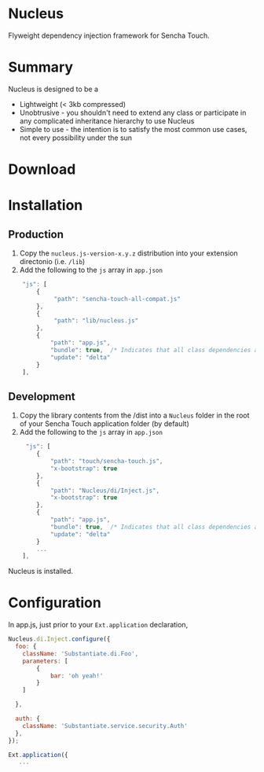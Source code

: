Nucleus
=======

Flyweight dependency injection framework for Sencha Touch.

Summary
=======
Nucleus is designed to be a

* Lightweight (< 3kb compressed)
* Unobtrusive - you shouldn't need to extend any class or participate in any complicated inheritance hierarchy to use Nucleus
* Simple to use - the intention is to satisfy the most common use cases, not every possibility under the sun

Download
========

Installation
============

Production
----------
1. Copy the `nucleus.js-version-x.y.z` distribution into your extension directonio (i.e. `/lib`)
2. Add the following to the `js` array in `app.json`

````javascript
    "js": [
        {
             "path": "sencha-touch-all-compat.js"
        },
        {
             "path": "lib/nucleus.js"
        },
        {
            "path": "app.js",
            "bundle": true,  /* Indicates that all class dependencies are concatenated into this file when build */
            "update": "delta"
        }
    ],
````

Development
-----------
1. Copy the library contents from the /dist into a `Nucleus` folder in the root of your Sencha Touch application folder (by default)
2. Add the following to the `js` array in `app.json`

````javascript
     "js": [
        {
            "path": "touch/sencha-touch.js",
            "x-bootstrap": true
        },
        {
            "path": "Nucleus/di/Inject.js",
            "x-bootstrap": true
        },
        {
            "path": "app.js",
            "bundle": true,  /* Indicates that all class dependencies are concatenated into this file when build */
            "update": "delta"
        }
        ...
    ],
````
Nucleus is installed.

Configuration
=============
In app.js, just prior to your `Ext.application` declaration, 

````javascript
Nucleus.di.Inject.configure({
  foo: {
    className: 'Substantiate.di.Foo',
    parameters: [
        {
            bar: 'oh yeah!'
        }
    ]

  },

  auth: {
    className: 'Substantiate.service.security.Auth'
  },
});

Ext.application({
   ...
````
